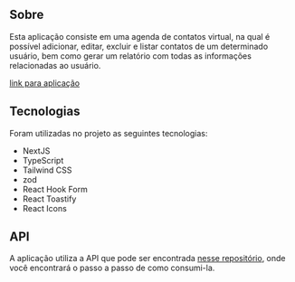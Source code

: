 ## Sobre 

Esta aplicação consiste em uma agenda de contatos virtual, na qual é possível adicionar, editar, excluir e listar contatos de um determinado usuário, bem como gerar um relatório com todas as informações relacionadas ao usuário. 

[link para aplicação](https://desafio-fullstack-mauriliotn.vercel.app/)

## Tecnologias

Foram utilizadas no projeto as seguintes tecnologias:
* NextJS
* TypeScript
* Tailwind CSS
* zod
* React Hook Form
* React Toastify
* React Icons


## API

A aplicação utiliza a API que pode ser encontrada [nesse repositório](https://github.com/Kenzie-Academy-Brasil-Developers/desafio-fullstack-mauriliotn/tree/main/fullstack-backend), onde você encontrará o passo a passo de como consumi-la. 
